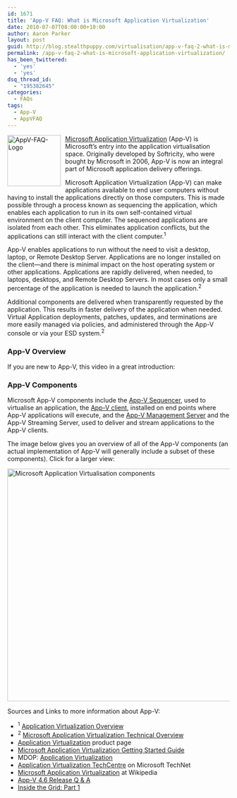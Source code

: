 ```yaml
---
id: 1671
title: 'App-V FAQ: What is Microsoft Application Virtualization'
date: 2010-07-07T08:00:00+10:00
author: Aaron Parker
layout: post
guid: http://blog.stealthpuppy.com/virtualisation/app-v-faq-2-what-is-microsoft-application-virtualization
permalink: /app-v-faq-2-what-is-microsoft-application-virtualization/
has_been_twittered:
  - 'yes'
  - 'yes'
dsq_thread_id:
  - "195382645"
categories:
  - FAQs
tags:
  - App-V
  - AppVFAQ
---
```

[<img class="wlDisabledImage" style="margin: 0px 10px 5px 0px; display: inline; border-width: 0px;" title="AppV-FAQ-Logo" src="http://stealthpuppy.com/wp-content/uploads/2010/06/AppVFAQLogo1.png" alt="AppV-FAQ-Logo" width="121" height="116" align="left" border="0" />Microsoft Application Virtualization](http://www.microsoft.com/windows/enterprise/products/mdop/app-v.aspx) (App-V) is Microsoft’s entry into the application virtualisation space. Originally developed by Softricity, who were bought by Microsoft in 2006, App-V is now an integral part of Microsoft application delivery offerings.

Microsoft Application Virtualization (App-V) can make applications available to end user computers without having to install the applications directly on those computers. This is made possible through a process known as sequencing the application, which enables each application to run in its own self-contained virtual environment on the client computer. The sequenced applications are isolated from each other. This eliminates application conflicts, but the applications can still interact with the client computer.<sup>1</sup>

App-V enables applications to run without the need to visit a desktop, laptop, or Remote Desktop Server. Applications are no longer installed on the client—and there is minimal impact on the host operating system or other applications. Applications are rapidly delivered, when needed, to laptops, desktops, and Remote Desktop Servers. In most cases only a small percentage of the application is needed to launch the application.<sup>2</sup>

Additional components are delivered when transparently requested by the application. This results in faster delivery of the application when needed. Virtual Application deployments, patches, updates, and terminations are more easily managed via policies, and administered through the App-V console or via your ESD system.<sup>2</sup>

### App-V Overview

If you are new to App-V, this video in a great introduction:

<div id="scid:5737277B-5D6D-4f48-ABFC-DD9C333F4C5D:7f121077-78f4-486e-9613-d28bf34d9177" class="wlWriterEditableSmartContent" style="margin: 0px; display: inline; float: none; padding: 0px;">
  <div>
  </div>
</div>

### App-V Components

Microsoft App-V components include the [App-V Sequencer](http://technet.microsoft.com/en-us/library/cc843767.aspx), used to virtualise an application, the [App-V client](http://technet.microsoft.com/en-us/library/cc817162.aspx), installed on end points where App-V applications will execute, and the [App-V Management Server](http://technet.microsoft.com/en-us/library/cc817208.aspx) and the App-V Streaming Server, used to deliver and stream applications to the App-V clients.

The image below gives you an overview of all of the App-V components (an actual implementation of App-V will generally include a subset of these components). Click for a larger view:

[<img class="wlDisabledImage" style="display: inline; border-width: 0px;" title="Microsoft Application Virtualisation components" src="http://stealthpuppy.com/wp-content/uploads/2010/06/MicrosoftApplicationVirtualisationComponents_thumb.png" alt="Microsoft Application Virtualisation components" width="660" height="528" border="0" />](http://stealthpuppy.com/wp-content/uploads/2010/06/MicrosoftApplicationVirtualisationComponents.png)

Sources and Links to more information about App-V:

  * <sup>1</sup> [Application Virtualization Overview](http://technet.microsoft.com/en-us/library/ee958112.aspx)
  * <sup>2</sup> [Microsoft Application Virtualization Technical Overview](http://www.microsoft.com/systemcenter/appv/techoverview.mspx)
  * [Application Virtualization](http://www.microsoft.com/systemcenter/appv/default.mspx) product page
  * [Microsoft Application Virtualization Getting Started Guide](http://technet.microsoft.com/en-gb/library/ee958103.aspx)
  * MDOP: [Application Virtualization](http://www.microsoft.com/windows/enterprise/products/mdop/app-v.aspx)
  * [Application Virtualization TechCentre](http://technet.microsoft.com/en-gb/appvirtualization/default.aspx) on Microsoft TechNet
  * [Microsoft Application Virtualization](http://en.wikipedia.org/wiki/Microsoft_Application_Virtualization) at Wikipedia
  * [App-V 4.6 Release Q & A](http://windowsteamblog.com/windows/b/springboard/archive/2010/02/22/app-v-4-6-release-q-amp-a.aspx)
  * [Inside the Grid: Part 1](http://blogs.technet.com/b/appv/archive/2007/08/02/inside-the-grid-part-1.aspx)
